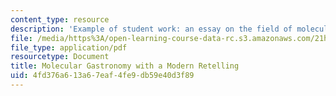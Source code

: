 ```yaml
---
content_type: resource
description: 'Example of student work: an essay on the field of molecular gastronomy.'
file: /media/https%3A/open-learning-course-data-rc.s3.amazonaws.com/21h-s01-food-in-american-history-fall-2014/4fd376a613a67eaf4fe9db59e40d3f89_MIT21H_S01F14_FinPa-MolGa.pdf
file_type: application/pdf
resourcetype: Document
title: Molecular Gastronomy with a Modern Retelling
uid: 4fd376a6-13a6-7eaf-4fe9-db59e40d3f89
---
```

